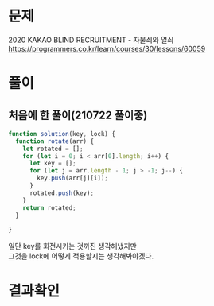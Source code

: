<h1>문제</h1>

2020 KAKAO BLIND RECRUITMENT - 자물쇠와 열쇠  
https://programmers.co.kr/learn/courses/30/lessons/60059

<h1>풀이</h1>
<h2>처음에 한 풀이(210722 풀이중)</h2>

```jsx
function solution(key, lock) {
  function rotate(arr) {
    let rotated = [];
    for (let i = 0; i < arr[0].length; i++) {
      let key = [];
      for (let j = arr.length - 1; j > -1; j--) {
        key.push(arr[j][i]);
      }
      rotated.push(key);
    }
    return rotated;
  }
    
}
```

일단 key를 회전시키는 것까진 생각해냈지만  
그것을 lock에 어떻게 적용할지는 생각해봐야겠다.

<h1>결과확인</h1>
